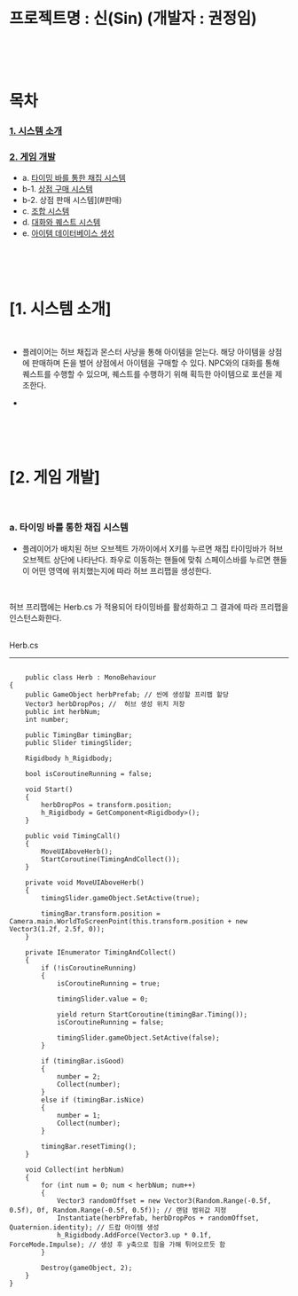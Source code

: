 <br>
<br>

# 프로젝트명 :  신(Sin) (개발자 : 권정임)

<br>
<br>
<br>

# **목차**         

### [1. 시스템 소개](#시스템-소개)
### [2. 게임 개발](#게임-개발)
- a. [타이밍 바를 통한 채집 시스템](#채집)
- b-1. [상점 구매 시스템](#구매)
- b-2. 상점 판매 시스템](#판매)
- c. [조합 시스템](#조합)
- d. [대화와 퀘스트 시스템](#대화)
- e. [아이템 데이터베이스 생성](#아이템)


<br>
<br>
<br>

# **[1. 시스템 소개]**

<br>

- 플레이어는 허브 채집과 몬스터 사냥을 통해 아이템을 얻는다. 해당 아이템을 상점에 판매하며 돈을 벌어 상점에서 아이템을 구매할 수 있다. NPC와의 대화를 통해 퀘스트를 수행할 수 있으며, 퀘스트를 수행하기 위해 획득한 아이템으로 포션을 제조한다.

- 

<br>
<br>
<br>

# **[2. 게임 개발]**

<br>

### a. 타이밍 바를 통한 채집 시스템

- 플레이어가 배치된 허브 오브젝트 가까이에서 X키를 누르면 채집 타이밍바가 허브 오브젝트 상단에 나타난다. 좌우로 이동하는 핸들에 맞춰 스페이스바를 누르면 핸들이 어떤 영역에 위치했는지에 따라 허브 프리팹을 생성한다.

<br>

허브 프리팹에는 Herb.cs 가 적용되어 타이밍바를 활성화하고 그 결과에 따라 프리팹을 인스턴스화한다.

<br>
Herb.cs
<hr>

~~~
     
    public class Herb : MonoBehaviour
{
    public GameObject herbPrefab; // 씬에 생성할 프리팹 할당
    Vector3 herbDropPos; //  허브 생성 위치 저장
    public int herbNum;
    int number;

    public TimingBar timingBar;
    public Slider timingSlider;

    Rigidbody h_Rigidbody;

    bool isCoroutineRunning = false;

    void Start()
    {
        herbDropPos = transform.position;
        h_Rigidbody = GetComponent<Rigidbody>();
    }

    public void TimingCall()
    {
        MoveUIAboveHerb();
        StartCoroutine(TimingAndCollect());
    }

    private void MoveUIAboveHerb()
    {
        timingSlider.gameObject.SetActive(true);

        timingBar.transform.position = Camera.main.WorldToScreenPoint(this.transform.position + new Vector3(1.2f, 2.5f, 0));
    }

    private IEnumerator TimingAndCollect()
    {
        if (!isCoroutineRunning)
        {
            isCoroutineRunning = true;

            timingSlider.value = 0;

            yield return StartCoroutine(timingBar.Timing());
            isCoroutineRunning = false;

            timingSlider.gameObject.SetActive(false);
        }

        if (timingBar.isGood)
        {
            number = 2;
            Collect(number);
        }
        else if (timingBar.isNice)
        {
            number = 1;
            Collect(number);
        }

        timingBar.resetTiming();
    }

    void Collect(int herbNum)
    {
        for (int num = 0; num < herbNum; num++)
        {
            Vector3 randomOffset = new Vector3(Random.Range(-0.5f, 0.5f), 0f, Random.Range(-0.5f, 0.5f)); // 랜덤 범위값 지정
            Instantiate(herbPrefab, herbDropPos + randomOffset, Quaternion.identity); // 드랍 아이템 생성
            h_Rigidbody.AddForce(Vector3.up * 0.1f, ForceMode.Impulse); // 생성 후 y축으로 힘을 가해 튀어오르듯 함
        }

        Destroy(gameObject, 2);
    }
}

~~~
